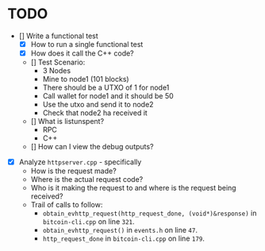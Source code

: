 # TODO 
- [] Write a functional test
  - [X] How to run a single functional test
  - [X] How does it call the C++ code?
  - [] Test Scenario:
    - 3 Nodes
    - Mine to node1 (101 blocks)
    - There should be a UTXO of 1 for node1
    - Call wallet for node1 and it should be 50
    - Use the utxo and send it to node2 
    - Check that node2 ha received it
  - [] What is listunspent?
    - RPC
    - C++
  - [] How can I view the debug outputs?
 
- [X] Analyze `httpserver.cpp` - specifically
  - How is the request made?
  - Where is the actual request code?
  - Who is it making the request to and where is the request being received?
  - Trail of calls to follow:
      - `obtain_evhttp_request(http_request_done, (void*)&response)` in `bitcoin-cli.cpp` on line `321`.
      - `obtain_evhttp_request()` in `events.h` on line `47`.
      - `http_request_done` in `bitcoin-cli.cpp` on line `179`.  

  
